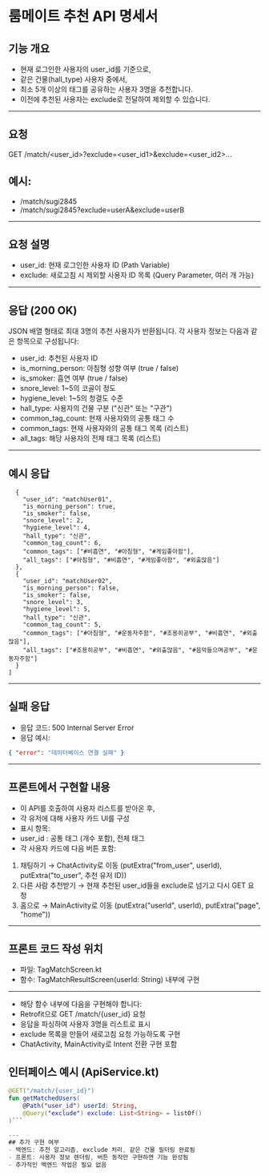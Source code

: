 # 룸메이트 추천 API 명세서
## 기능 개요
- 현재 로그인한 사용자의 user_id를 기준으로,
- 같은 건물(hall_type) 사용자 중에서,
- 최소 5개 이상의 태그를 공유하는 사용자 3명을 추천합니다.
- 이전에 추천된 사용자는 exclude로 전달하여 제외할 수 있습니다.

---

## 요청
GET /match/<user_id>?exclude=<user_id1>&exclude=<user_id2>...

## 예시:
- /match/sugi2845
- /match/sugi2845?exclude=userA&exclude=userB

---

## 요청 설명
- user_id: 현재 로그인한 사용자 ID (Path Variable)
- exclude: 새로고침 시 제외할 사용자 ID 목록 (Query Parameter, 여러 개 가능)

---

## 응답 (200 OK)
JSON 배열 형태로 최대 3명의 추천 사용자가 반환됩니다.
각 사용자 정보는 다음과 같은 항목으로 구성됩니다:

- user_id: 추천된 사용자 ID
- is_morning_person: 아침형 성향 여부 (true / false)
- is_smoker: 흡연 여부 (true / false)
- snore_level: 1~5의 코골이 정도
- hygiene_level: 1~5의 청결도 수준
- hall_type: 사용자의 건물 구분 ("신관" 또는 "구관")
- common_tag_count: 현재 사용자와의 공통 태그 수
- common_tags: 현재 사용자와의 공통 태그 목록 (리스트)
- all_tags: 해당 사용자의 전체 태그 목록 (리스트)

---

## 예시 응답
```json[
  {
    "user_id": "matchUser01",
    "is_morning_person": true,
    "is_smoker": false,
    "snore_level": 2,
    "hygiene_level": 4,
    "hall_type": "신관",
    "common_tag_count": 6,
    "common_tags": ["#비흡연", "#아침형", "#게임좋아함"],
    "all_tags": ["#아침형", "#비흡연", "#게임좋아함", "#외출많음"]
  },
  {
    "user_id": "matchUser02",
    "is_morning_person": false,
    "is_smoker": false,
    "snore_level": 3,
    "hygiene_level": 5,
    "hall_type": "신관",
    "common_tag_count": 5,
    "common_tags": ["#아침형", "#운동자주함", "#조용히공부", "#비흡연", "#외출많음"],
    "all_tags": ["#조용히공부", "#비흡연", "#외출많음", "#음악들으며공부", "#운동자주함"]
  }
]
```

--- 

## 실패 응답
- 응답 코드: 500 Internal Server Error
- 응답 예시:

```json
{ "error": "데이터베이스 연결 실패" }
```
---

## 프론트에서 구현할 내용
- 이 API를 호출하여 사용자 리스트를 받아온 후,
- 각 유저에 대해 사용자 카드 UI를 구성
- 표시 항목:
- user_id : 공통 태그 (개수 포함), 전체 태그
- 각 사용자 카드에 다음 버튼 포함:
1. 채팅하기 → ChatActivity로 이동 (putExtra("from_user", userId), putExtra("to_user", 추천 유저 ID))
2. 다른 사람 추천받기 → 현재 추천된 user_id들을 exclude로 넘기고 다시 GET 요청
3. 홈으로 → MainActivity로 이동 (putExtra("userId", userId), putExtra("page", "home"))

---

## 프론트 코드 작성 위치
- 파일: TagMatchScreen.kt
- 함수: TagMatchResultScreen(userId: String) 내부에 구현
---
- 해당 함수 내부에 다음을 구현해야 합니다:
- Retrofit으로 GET /match/{user_id} 요청
- 응답을 파싱하여 사용자 3명을 리스트로 표시
- exclude 목록을 만들어 새로고침 요청 가능하도록 구현
- ChatActivity, MainActivity로 Intent 전환 구현 포함

## 인터페이스 예시 (ApiService.kt)
```kotlin
@GET("/match/{user_id}")
fun getMatchedUsers(
    @Path("user_id") userId: String,
    @Query("exclude") exclude: List<String> = listOf()
)```

---
## 추가 구현 여부
- 백엔드: 추천 알고리즘, exclude 처리, 같은 건물 필터링 완료됨
- 프론트: 사용자 정보 렌더링, 버튼 동작만 구현하면 기능 완성됨
- 추가적인 백엔드 작업은 필요 없음